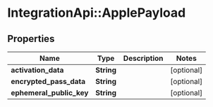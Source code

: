 # IntegrationApi::ApplePayload

## Properties
Name | Type | Description | Notes
------------ | ------------- | ------------- | -------------
**activation_data** | **String** |  | [optional] 
**encrypted_pass_data** | **String** |  | [optional] 
**ephemeral_public_key** | **String** |  | [optional] 


